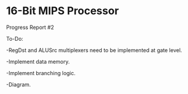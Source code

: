 # 16-Bit MIPS Processor

Progress Report #2


To-Do:

-RegDst and ALUSrc multiplexers need to be implemented  at gate level.

-Implement data memory.

-Implement branching logic.

-Diagram.
